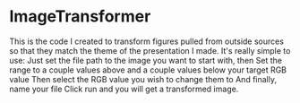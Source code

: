 # ImageTransformer
This is the code I created to transform figures pulled from outside sources so that they match the theme of the presentation I made.
It's really simple to use:
Just set the file path to the image you want to start with, then
Set the range to a couple values above and a couple values below your target RGB value
Then select the RGB value you wish to change them to
And finally, name your file
Click run and you will get a transformed image. 
